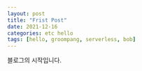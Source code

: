 ```yaml
---
layout: post
title: "Frist Post"
date: 2021-12-16
categories: etc hello
tags: [hello, groompang, serverless, bob]
---
```


블로그의 시작입니다.